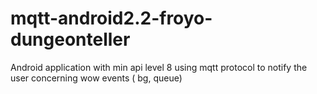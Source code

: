 # mqtt-android2.2-froyo-dungeonteller
Android application with min api level 8 using mqtt protocol to notify the user concerning wow events ( bg, queue)
